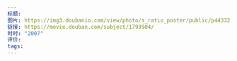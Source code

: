 ```yaml
---
标题: 
图片: https://img3.doubanio.com/view/photo/s_ratio_poster/public/p443323143.webp
链接: https://movie.douban.com/subject/1793904/
时时: "2007"
评价: 
tags:
---
```


